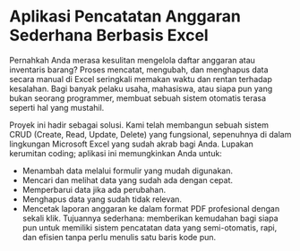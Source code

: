 # Aplikasi Pencatatan Anggaran Sederhana Berbasis Excel
Pernahkah Anda merasa kesulitan mengelola daftar anggaran atau inventaris barang? Proses mencatat, mengubah, dan menghapus data secara manual di Excel seringkali memakan waktu dan rentan terhadap kesalahan. Bagi banyak pelaku usaha, mahasiswa, atau siapa pun yang bukan seorang programmer, membuat sebuah sistem otomatis terasa seperti hal yang mustahil.

Proyek ini hadir sebagai solusi. Kami telah membangun sebuah sistem CRUD (Create, Read, Update, Delete) yang fungsional, sepenuhnya di dalam lingkungan Microsoft Excel yang sudah akrab bagi Anda. Lupakan kerumitan coding; aplikasi ini memungkinkan Anda untuk:
- Menambah data melalui formulir yang mudah digunakan.
- Mencari dan melihat data yang sudah ada dengan cepat.
- Memperbarui data jika ada perubahan.
- Menghapus data yang sudah tidak relevan.
- Mencetak laporan anggaran ke dalam format PDF profesional dengan sekali klik.
Tujuannya sederhana: memberikan kemudahan bagi siapa pun untuk memiliki sistem pencatatan data yang semi-otomatis, rapi, dan efisien tanpa perlu menulis satu baris kode pun.








